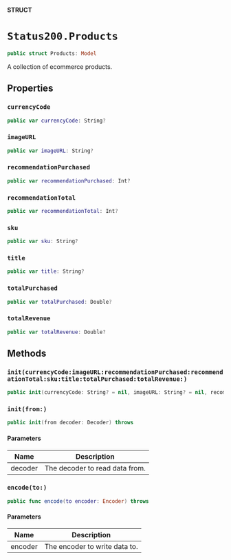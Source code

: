 **STRUCT**

# `Status200.Products`

```swift
public struct Products: Model
```

A collection of ecommerce products.

## Properties
### `currencyCode`

```swift
public var currencyCode: String?
```

### `imageURL`

```swift
public var imageURL: String?
```

### `recommendationPurchased`

```swift
public var recommendationPurchased: Int?
```

### `recommendationTotal`

```swift
public var recommendationTotal: Int?
```

### `sku`

```swift
public var sku: String?
```

### `title`

```swift
public var title: String?
```

### `totalPurchased`

```swift
public var totalPurchased: Double?
```

### `totalRevenue`

```swift
public var totalRevenue: Double?
```

## Methods
### `init(currencyCode:imageURL:recommendationPurchased:recommendationTotal:sku:title:totalPurchased:totalRevenue:)`

```swift
public init(currencyCode: String? = nil, imageURL: String? = nil, recommendationPurchased: Int? = nil, recommendationTotal: Int? = nil, sku: String? = nil, title: String? = nil, totalPurchased: Double? = nil, totalRevenue: Double? = nil)
```

### `init(from:)`

```swift
public init(from decoder: Decoder) throws
```

#### Parameters

| Name | Description |
| ---- | ----------- |
| decoder | The decoder to read data from. |

### `encode(to:)`

```swift
public func encode(to encoder: Encoder) throws
```

#### Parameters

| Name | Description |
| ---- | ----------- |
| encoder | The encoder to write data to. |